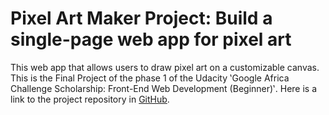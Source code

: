 # Pixel Art Maker Project: Build a single-page web app for pixel art

This web app that allows users to draw pixel art on a customizable canvas.
This is the Final Project of the phase 1 of the Udacity ‛Google Africa Challenge Scholarship: Front-End Web Development (Beginner)‛.
Here is a link to the project repository in [GitHub](https://github.com/ChimaTech/Udacity-make-pixel-art).